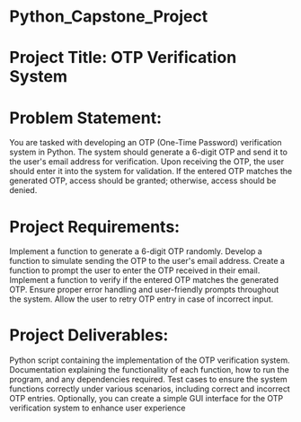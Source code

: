 # Python_Capstone_Project
# Project Title: OTP Verification System

# Problem Statement:
You are tasked with developing an OTP (One-Time Password) verification system in Python. The system should generate a 6-digit OTP and send it to the user's email address for verification. Upon receiving the OTP, the user should enter it into the system for validation. If the entered OTP matches the generated OTP, access should be granted; otherwise, access should be denied.

# Project Requirements:
Implement a function to generate a 6-digit OTP randomly.
Develop a function to simulate sending the OTP to the user's email address.
Create a function to prompt the user to enter the OTP received in their email.
Implement a function to verify if the entered OTP matches the generated OTP.
Ensure proper error handling and user-friendly prompts throughout the system.
Allow the user to retry OTP entry in case of incorrect input.

# Project Deliverables:
Python script containing the implementation of the OTP verification system.
Documentation explaining the functionality of each function, how to run the program, and any dependencies required.
Test cases to ensure the system functions correctly under various scenarios, including correct and incorrect OTP entries.
Optionally, you can create a simple GUI interface for the OTP verification system to enhance user experience
